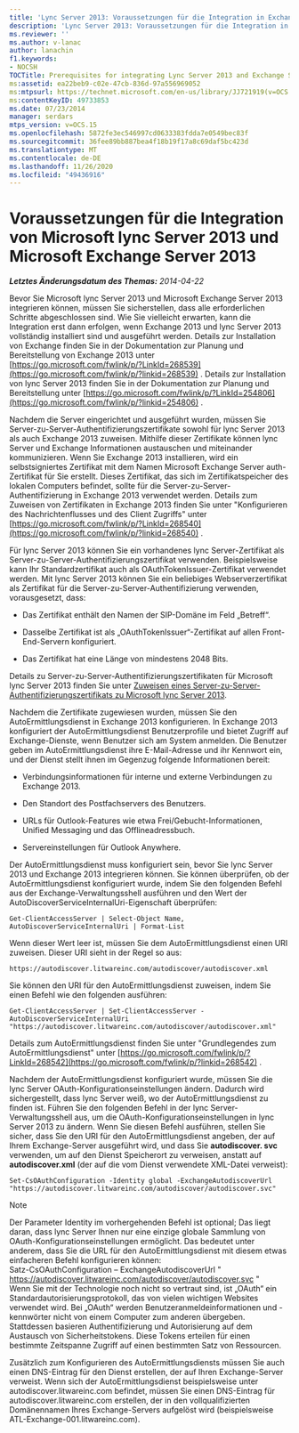 ```yaml
---
title: 'Lync Server 2013: Voraussetzungen für die Integration in Exchange Server 2013'
description: 'Lync Server 2013: Voraussetzungen für die Integration in Exchange Server 2013.'
ms.reviewer: ''
ms.author: v-lanac
author: lanachin
f1.keywords:
- NOCSH
TOCTitle: Prerequisites for integrating Lync Server 2013 and Exchange Server 2013
ms:assetid: ea22beb9-c02e-47cb-836d-97a556969052
ms:mtpsurl: https://technet.microsoft.com/en-us/library/JJ721919(v=OCS.15)
ms:contentKeyID: 49733853
ms.date: 07/23/2014
manager: serdars
mtps_version: v=OCS.15
ms.openlocfilehash: 5872fe3ec546997cd0633383fdda7e0549bec83f
ms.sourcegitcommit: 36fee89bb887bea4f18b19f17a8c69daf5bc423d
ms.translationtype: MT
ms.contentlocale: de-DE
ms.lasthandoff: 11/26/2020
ms.locfileid: "49436916"
---
```

# <a name="prerequisites-for-integrating-microsoft-lync-server-2013-and-microsoft-exchange-server-2013"></a>Voraussetzungen für die Integration von Microsoft lync Server 2013 und Microsoft Exchange Server 2013

<div data-xmlns="http://www.w3.org/1999/xhtml">

<div class="topic" data-xmlns="http://www.w3.org/1999/xhtml" data-msxsl="urn:schemas-microsoft-com:xslt" data-cs="https://msdn.microsoft.com/">

<div data-asp="https://msdn2.microsoft.com/asp">



</div>

<div id="mainSection">

<div id="mainBody">

<span> </span>

_**Letztes Änderungsdatum des Themas:** 2014-04-22_

Bevor Sie Microsoft lync Server 2013 und Microsoft Exchange Server 2013 integrieren können, müssen Sie sicherstellen, dass alle erforderlichen Schritte abgeschlossen sind. Wie Sie vielleicht erwarten, kann die Integration erst dann erfolgen, wenn Exchange 2013 und lync Server 2013 vollständig installiert sind und ausgeführt werden. Details zur Installation von Exchange finden Sie in der Dokumentation zur Planung und Bereitstellung von Exchange 2013 unter [https://go.microsoft.com/fwlink/p/?LinkId=268539](https://go.microsoft.com/fwlink/p/?linkid=268539) . Details zur Installation von lync Server 2013 finden Sie in der Dokumentation zur Planung und Bereitstellung unter [https://go.microsoft.com/fwlink/p/?LinkId=254806](https://go.microsoft.com/fwlink/p/?linkid=254806) .

Nachdem die Server eingerichtet und ausgeführt wurden, müssen Sie Server-zu-Server-Authentifizierungszertifikate sowohl für lync Server 2013 als auch Exchange 2013 zuweisen. Mithilfe dieser Zertifikate können lync Server und Exchange Informationen austauschen und miteinander kommunizieren. Wenn Sie Exchange 2013 installieren, wird ein selbstsigniertes Zertifikat mit dem Namen Microsoft Exchange Server auth-Zertifikat für Sie erstellt. Dieses Zertifikat, das sich im Zertifikatspeicher des lokalen Computers befindet, sollte für die Server-zu-Server-Authentifizierung in Exchange 2013 verwendet werden. Details zum Zuweisen von Zertifikaten in Exchange 2013 finden Sie unter "Konfigurieren des Nachrichtenflusses und des Client Zugriffs" unter [https://go.microsoft.com/fwlink/p/?LinkId=268540](https://go.microsoft.com/fwlink/p/?linkid=268540) .

Für lync Server 2013 können Sie ein vorhandenes lync Server-Zertifikat als Server-zu-Server-Authentifizierungszertifikat verwenden. Beispielsweise kann Ihr Standardzertifikat auch als OAuthTokenIssuer-Zertifikat verwendet werden. Mit lync Server 2013 können Sie ein beliebiges Webserverzertifikat als Zertifikat für die Server-zu-Server-Authentifizierung verwenden, vorausgesetzt, dass:

  - Das Zertifikat enthält den Namen der SIP-Domäne im Feld „Betreff“.

  - Dasselbe Zertifikat ist als „OAuthTokenIssuer“-Zertifikat auf allen Front-End-Servern konfiguriert.

  - Das Zertifikat hat eine Länge von mindestens 2048 Bits.

Details zu Server-zu-Server-Authentifizierungszertifikaten für Microsoft lync Server 2013 finden Sie unter [Zuweisen eines Server-zu-Server-Authentifizierungszertifikats zu Microsoft lync Server 2013](lync-server-2013-assigning-a-server-to-server-authentication-certificate-to-lync-server-2013.md).

Nachdem die Zertifikate zugewiesen wurden, müssen Sie den AutoErmittlungsdienst in Exchange 2013 konfigurieren. In Exchange 2013 konfiguriert der AutoErmittlungsdienst Benutzerprofile und bietet Zugriff auf Exchange-Dienste, wenn Benutzer sich am System anmelden. Die Benutzer geben im AutoErmittlungsdienst ihre E-Mail-Adresse und ihr Kennwort ein, und der Dienst stellt ihnen im Gegenzug folgende Informationen bereit:

  - Verbindungsinformationen für interne und externe Verbindungen zu Exchange 2013.

  - Den Standort des Postfachservers des Benutzers.

  - URLs für Outlook-Features wie etwa Frei/Gebucht-Informationen, Unified Messaging und das Offlineadressbuch.

  - Servereinstellungen für Outlook Anywhere.

Der AutoErmittlungsdienst muss konfiguriert sein, bevor Sie lync Server 2013 und Exchange 2013 integrieren können. Sie können überprüfen, ob der AutoErmittlungsdienst konfiguriert wurde, indem Sie den folgenden Befehl aus der Exchange-Verwaltungsshell ausführen und den Wert der AutoDiscoverServiceInternalUri-Eigenschaft überprüfen:

    Get-ClientAccessServer | Select-Object Name, AutoDiscoverServiceInternalUri | Format-List

Wenn dieser Wert leer ist, müssen Sie dem AutoErmittlungsdienst einen URI zuweisen. Dieser URI sieht in der Regel so aus:

    https://autodiscover.litwareinc.com/autodiscover/autodiscover.xml

Sie können den URI für den AutoErmittlungsdienst zuweisen, indem Sie einen Befehl wie den folgenden ausführen:

    Get-ClientAccessServer | Set-ClientAccessServer -AutoDiscoverServiceInternalUri "https://autodiscover.litwareinc.com/autodiscover/autodiscover.xml"

Details zum AutoErmittlungsdienst finden Sie unter "Grundlegendes zum AutoErmittlungsdienst" unter [https://go.microsoft.com/fwlink/p/?LinkId=268542](https://go.microsoft.com/fwlink/p/?linkid=268542) .

Nachdem der AutoErmittlungsdienst konfiguriert wurde, müssen Sie die lync Server OAuth-Konfigurationseinstellungen ändern. Dadurch wird sichergestellt, dass lync Server weiß, wo der AutoErmittlungsdienst zu finden ist. Führen Sie den folgenden Befehl in der lync Server-Verwaltungsshell aus, um die OAuth-Konfigurationseinstellungen in lync Server 2013 zu ändern. Wenn Sie diesen Befehl ausführen, stellen Sie sicher, dass Sie den URI für den AutoErmittlungsdienst angeben, der auf Ihrem Exchange-Server ausgeführt wird, und dass Sie **autodiscover. svc** verwenden, um auf den Dienst Speicherort zu verweisen, anstatt auf **autodiscover.xml** (der auf die vom Dienst verwendete XML-Datei verweist):

    Set-CsOAuthConfiguration -Identity global -ExchangeAutodiscoverUrl "https://autodiscover.litwareinc.com/autodiscover/autodiscover.svc"

<div>


> [!NOTE]  
> Der Parameter Identity im vorhergehenden Befehl ist optional; Das liegt daran, dass lync Server Ihnen nur eine einzige globale Sammlung von OAuth-Konfigurationseinstellungen ermöglicht. Das bedeutet unter anderem, dass Sie die URL für den AutoErmittlungsdienst mit diesem etwas einfacheren Befehl konfigurieren können:<BR>Satz-CsOAuthConfiguration – ExchangeAutodiscoverUrl " https://autodiscover.litwareinc.com/autodiscover/autodiscover.svc "<BR>Wenn Sie mit der Technologie noch nicht so vertraut sind, ist „OAuth“ ein Standardautorisierungsprotokoll, das von vielen wichtigen Websites verwendet wird. Bei „OAuth“ werden Benutzeranmeldeinformationen und -kennwörter nicht von einem Computer zum anderen übergeben. Stattdessen basieren Authentifizierung und Autorisierung auf dem Austausch von Sicherheitstokens. Diese Tokens erteilen für einen bestimmte Zeitspanne Zugriff auf einen bestimmten Satz von Ressourcen.



</div>

Zusätzlich zum Konfigurieren des AutoErmittlungsdiensts müssen Sie auch einen DNS-Eintrag für den Dienst erstellen, der auf Ihren Exchange-Server verweist. Wenn sich der AutoErmittlungsdienst beispielsweise unter autodiscover.litwareinc.com befindet, müssen Sie einen DNS-Eintrag für autodiscover.litwareinc.com erstellen, der in den vollqualifizierten Domänennamen Ihres Exchange-Servers aufgelöst wird (beispielsweise ATL-Exchange-001.litwareinc.com).

</div>

<span> </span>

</div>

</div>

</div>

